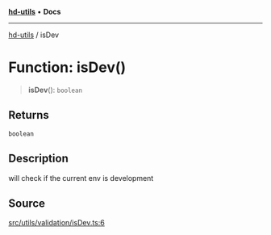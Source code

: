 [**hd-utils**](../README.md) • **Docs**

***

[hd-utils](../globals.md) / isDev

# Function: isDev()

> **isDev**(): `boolean`

## Returns

`boolean`

## Description

will check if the current env is development

## Source

[src/utils/validation/isDev.ts:6](https://github.com/AhmadHddad/h-utils/blob/8e9e542f98b1a43a336ce585dc8666b21b0e894d/src/utils/validation/isDev.ts#L6)
